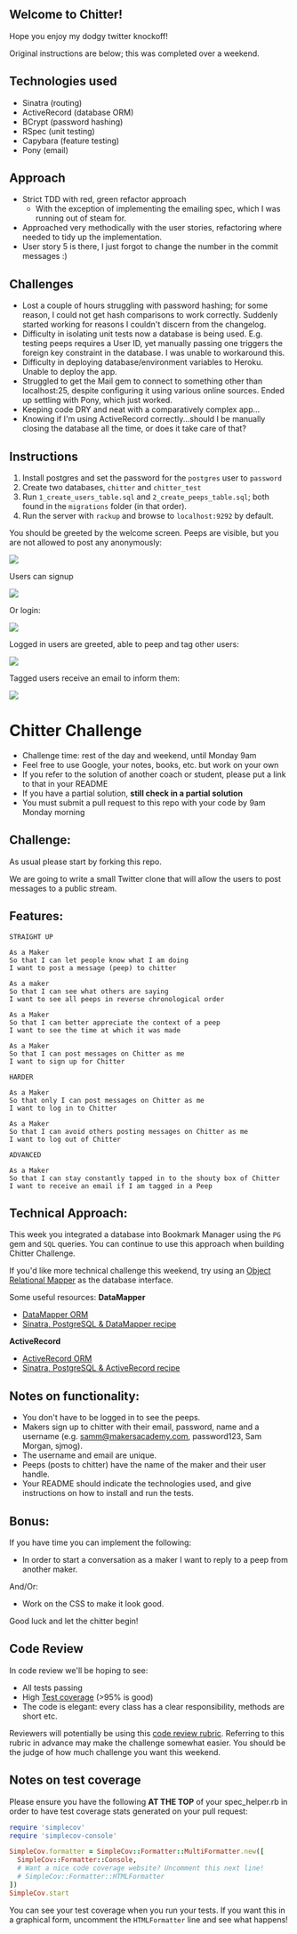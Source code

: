 Welcome to Chitter!
-------------

Hope you enjoy my dodgy twitter knockoff!

Original instructions are below; this was completed over a weekend.

Technologies used
-----------

- Sinatra (routing)
- ActiveRecord (database ORM)
- BCrypt (password hashing)
- RSpec (unit testing)
- Capybara (feature testing)
- Pony (email)

Approach
-----

- Strict TDD with red, green refactor approach
    - With the exception of implementing the emailing spec, which I was running out of steam for.
- Approached very methodically with the user stories, refactoring where needed to tidy up the implementation.
- User story 5 is there, I just forgot to change the number in the commit messages :)


Challenges
-----

- Lost a couple of hours struggling with password hashing; for some reason, I could not get hash comparisons to work correctly. Suddenly started working for reasons I couldn't discern from the changelog. 
- Difficulty in isolating unit tests now a database is being used. E.g. testing peeps requires a User ID, yet manually passing one triggers the foreign key constraint in the database. I was unable to workaround this.
- Difficulty in deploying database/environment variables to Heroku. Unable to deploy the app.
- Struggled to get the Mail gem to connect to something other than localhost:25, despite configuring it using various online sources. Ended up settling with Pony, which just worked.
- Keeping code DRY and neat with a comparatively complex app...
- Knowing if I'm using ActiveRecord correctly...should I be manually closing the database all the time, or does it take care of that? 

Instructions
----

1. Install postgres and set the password for the `postgres` user to `password`
1. Create two databases, `chitter` and `chitter_test`
1. Run `1_create_users_table.sql` and `2_create_peeps_table.sql`; both found in the `migrations` folder (in that order).
1. Run the server with `rackup` and browse to `localhost:9292` by default.

You should be greeted by the welcome screen. Peeps are visible, but you are not allowed to post any anonymously:

![](readme/welcome.png)

Users can signup

![](readme/signup.png)

Or login:

![](readme/login.png)

Logged in users are greeted, able to peep and tag other users:

![](readme/logged_in.png)

Tagged users receive an email to inform them:

![](readme/emailed.png)










Chitter Challenge
=================

* Challenge time: rest of the day and weekend, until Monday 9am
* Feel free to use Google, your notes, books, etc. but work on your own
* If you refer to the solution of another coach or student, please put a link to that in your README
* If you have a partial solution, **still check in a partial solution**
* You must submit a pull request to this repo with your code by 9am Monday morning

Challenge:
-------

As usual please start by forking this repo.

We are going to write a small Twitter clone that will allow the users to post messages to a public stream.

Features:
-------

```
STRAIGHT UP

As a Maker
So that I can let people know what I am doing  
I want to post a message (peep) to chitter

As a maker
So that I can see what others are saying  
I want to see all peeps in reverse chronological order

As a Maker
So that I can better appreciate the context of a peep
I want to see the time at which it was made

As a Maker
So that I can post messages on Chitter as me
I want to sign up for Chitter

HARDER

As a Maker
So that only I can post messages on Chitter as me
I want to log in to Chitter

As a Maker
So that I can avoid others posting messages on Chitter as me
I want to log out of Chitter

ADVANCED

As a Maker
So that I can stay constantly tapped in to the shouty box of Chitter
I want to receive an email if I am tagged in a Peep
```

Technical Approach:
-----

This week you integrated a database into Bookmark Manager using the `PG` gem and `SQL` queries. You can continue to use this approach when building Chitter Challenge.

If you'd like more technical challenge this weekend, try using an [Object Relational Mapper](https://en.wikipedia.org/wiki/Object-relational_mapping) as the database interface.

Some useful resources:
**DataMapper**
- [DataMapper ORM](https://datamapper.org/)
- [Sinatra, PostgreSQL & DataMapper recipe](http://recipes.sinatrarb.com/p/databases/postgresql-datamapper)

**ActiveRecord**
- [ActiveRecord ORM](https://guides.rubyonrails.org/active_record_basics.html)
- [Sinatra, PostgreSQL & ActiveRecord recipe](http://recipes.sinatrarb.com/p/databases/postgresql-activerecord?#article)


Notes on functionality:
------

* You don't have to be logged in to see the peeps.
* Makers sign up to chitter with their email, password, name and a username (e.g. samm@makersacademy.com, password123, Sam Morgan, sjmog).
* The username and email are unique.
* Peeps (posts to chitter) have the name of the maker and their user handle.
* Your README should indicate the technologies used, and give instructions on how to install and run the tests.

Bonus:
-----

If you have time you can implement the following:

* In order to start a conversation as a maker I want to reply to a peep from another maker.

And/Or:

* Work on the CSS to make it look good.

Good luck and let the chitter begin!

Code Review
-----------

In code review we'll be hoping to see:

* All tests passing
* High [Test coverage](https://github.com/makersacademy/course/blob/master/pills/test_coverage.md) (>95% is good)
* The code is elegant: every class has a clear responsibility, methods are short etc.

Reviewers will potentially be using this [code review rubric](docs/review.md).  Referring to this rubric in advance may make the challenge somewhat easier.  You should be the judge of how much challenge you want this weekend.

Notes on test coverage
----------------------

Please ensure you have the following **AT THE TOP** of your spec_helper.rb in order to have test coverage stats generated
on your pull request:

```ruby
require 'simplecov'
require 'simplecov-console'

SimpleCov.formatter = SimpleCov::Formatter::MultiFormatter.new([
  SimpleCov::Formatter::Console,
  # Want a nice code coverage website? Uncomment this next line!
  # SimpleCov::Formatter::HTMLFormatter
])
SimpleCov.start
```

You can see your test coverage when you run your tests. If you want this in a graphical form, uncomment the `HTMLFormatter` line and see what happens!
